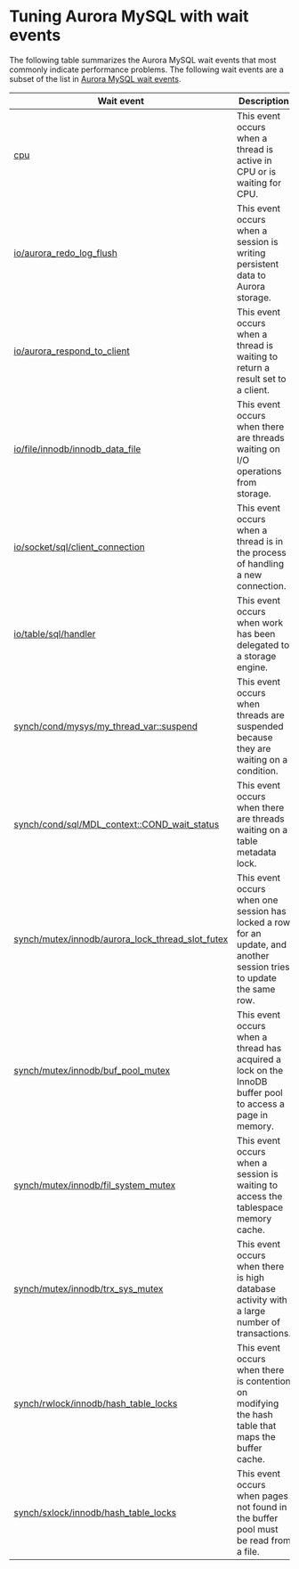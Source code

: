 # Tuning Aurora MySQL with wait events<a name="AuroraMySQL.Managing.Tuning.wait-events"></a>

The following table summarizes the Aurora MySQL wait events that most commonly indicate performance problems\. The following wait events are a subset of the list in [Aurora MySQL wait events](AuroraMySQL.Reference.Waitevents.md)\.


| Wait event | Description | 
| --- | --- | 
|  [cpu](ams-waits.cpu.md)  |  This event occurs when a thread is active in CPU or is waiting for CPU\.  | 
|  [io/aurora\_redo\_log\_flush](ams-waits.io-auredologflush.md)  |  This event occurs when a session is writing persistent data to Aurora storage\.  | 
|  [io/aurora\_respond\_to\_client](ams-waits.resond-to-client.md)  |  This event occurs when a thread is waiting to return a result set to a client\.  | 
|  [io/file/innodb/innodb\_data\_file](ams-waits.innodb-data-file.md)  |  This event occurs when there are threads waiting on I/O operations from storage\.  | 
|  [io/socket/sql/client\_connection](ams-waits.client-connection.md)  |  This event occurs when a thread is in the process of handling a new connection\.  | 
|  [io/table/sql/handler](ams-waits.waitio.md)  |  This event occurs when work has been delegated to a storage engine\.   | 
|  [synch/cond/mysys/my\_thread\_var::suspend](ams-waits.suspend.md)  |  This event occurs when threads are suspended because they are waiting on a condition\.  | 
|  [synch/cond/sql/MDL\_context::COND\_wait\_status](ams-waits.cond-wait-status.md)  |  This event occurs when there are threads waiting on a table metadata lock\.  | 
|  [synch/mutex/innodb/aurora\_lock\_thread\_slot\_futex](ams-waits.waitsynch.md)  |  This event occurs when one session has locked a row for an update, and another session tries to update the same row\.  | 
|  [synch/mutex/innodb/buf\_pool\_mutex](ams-waits.bufpoolmutex.md)  |  This event occurs when a thread has acquired a lock on the InnoDB buffer pool to access a page in memory\.  | 
|  [synch/mutex/innodb/fil\_system\_mutex](ams-waits.innodb-fil-system-mutex.md)  |  This event occurs when a session is waiting to access the tablespace memory cache\.  | 
|  [synch/mutex/innodb/trx\_sys\_mutex](ams-waits.trxsysmutex.md)  |  This event occurs when there is high database activity with a large number of transactions\.  | 
|  [synch/rwlock/innodb/hash\_table\_locks](ams-waits.rw-lock-hash-table-locks.md)  |  This event occurs when there is contention on modifying the hash table that maps the buffer cache\.  | 
|  [synch/sxlock/innodb/hash\_table\_locks](ams-waits.sx-lock-hash-table-locks.md)  |  This event occurs when pages not found in the buffer pool must be read from a file\.  | 